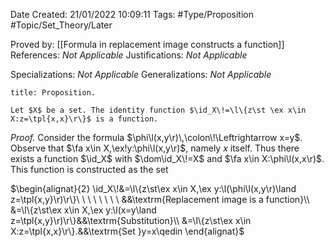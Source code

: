 <div class="topSpace"></div>

Date Created: 21/01/2022 10:09:11
Tags: #Type/Proposition #Topic/Set_Theory/Later

Proved by: [[Formula in replacement image constructs a function]]
References: <i>Not Applicable</i>
Justifications: <i>Not Applicable</i>

Specializations: <i>Not Applicable</i>
Generalizations: <i>Not Applicable</i>

``` ad-Proposition
title: Proposition.

Let $X$ be a set. The identity function $\id_X\!=\l\{z\st \ex x\in X:z=\tpl{x,x}\r\}$ is a function.

```

<i>Proof.</i> Consider the formula $\phi\l(x,y\r)\,\colon\!\Leftrightarrow x=y$. Observe that $\fa x\in X,\ex!y:\phi\l(x,y\r)$, namely $x$ itself. Thus there exists a function $\id_X$ with $\dom\id_X\!=X$ and $\fa x\in X:\phi\l(x,x\r)$. This function is constructed as the set

$\begin{alignat}{2}
    \id_X\!&=\l\{z\st\ex x\in X,\ex y:\l(\phi\l(x,y\r)\land z=\tpl{x,y}\r)\r\}\ \ \ \ \ \ \ \ &&\textrm{Replacement image is a function}\\
    &=\l\{z\st\ex x\in X,\ex y:\l(x=y\land z=\tpl{x,y}\r)\r\}&&\textrm{Substitution}\\
    &=\l\{z\st\ex x\in X:z=\tpl{x,x}\r\}.&&\textrm{Set }y=x\qedin
\end{alignat}$
